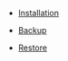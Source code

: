 * [Installation](https://m-thirumal.github.io/installation_guide/#/PostgreSQL/Install_PostgresQL_in_Ubuntu)

* [Backup](Backup/backup.md)

* [Restore](Restore/Restore.md)
